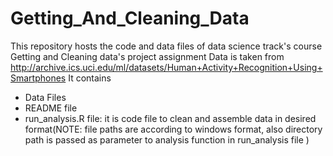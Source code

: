 # Getting_And_Cleaning_Data
 This repository hosts the code and data files of data science track's course Getting and Cleaning data's project assignment
 Data is taken from http://archive.ics.uci.edu/ml/datasets/Human+Activity+Recognition+Using+Smartphones
 It contains 
* Data Files
* README file
* run_analysis.R file: it is code file to clean and assemble data in desired format(NOTE: file paths are according to windows format, also directory path is passed as parameter to analysis function in run_analysis file )
